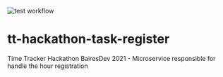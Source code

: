 ![test workflow](https://github.com/RichardSilveira/tt-hackathon-task-register/actions/workflows/test/badge.svg)

# tt-hackathon-task-register

Time Tracker Hackathon BairesDev 2021 - Microservice responsible for handle the hour registration


